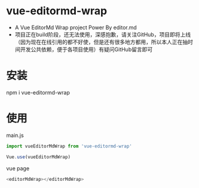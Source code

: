 # vue-editormd-wrap

- A Vue EditorMd Wrap project Power By editor.md
- 项目正在build阶段，还无法使用，深感抱歉，请关注GitHub，项目即将上线（因为现在在线引用的都不好使，但是还有很多地方都用，所以本人正在抽时间开发公共依赖，便于各项目使用）有疑问GitHub留言即可
# 安装
npm i vue-editormd-wrap
# 使用
main.js
```JavaScript
import vueEditorMdWrap from 'vue-editormd-wrap'

Vue.use(vueEditorMdWrap)
```
vue page
```javascript
<editorMdWrap></editorMdWrap>
```